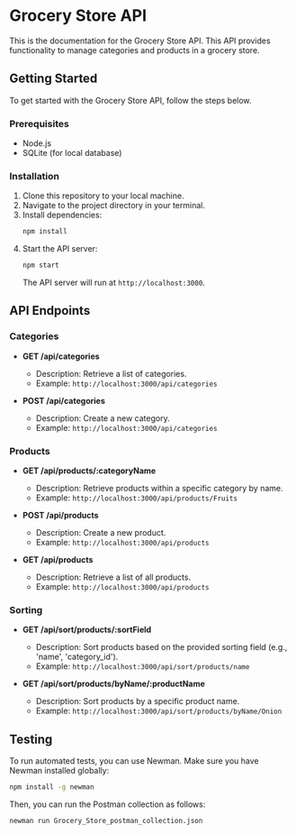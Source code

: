 # Grocery Store API

This is the documentation for the Grocery Store API. This API provides functionality to manage categories and products in a grocery store.

## Getting Started

To get started with the Grocery Store API, follow the steps below.

### Prerequisites

- Node.js
- SQLite (for local database)

### Installation

1. Clone this repository to your local machine.
2. Navigate to the project directory in your terminal.
3. Install dependencies:
   ```bash
   npm install
   ```
4. Start the API server:
   ```bash
   npm start
   ```
   The API server will run at `http://localhost:3000`.

## API Endpoints

### Categories

- **GET /api/categories**

  - Description: Retrieve a list of categories.
  - Example: `http://localhost:3000/api/categories`

- **POST /api/categories**
  - Description: Create a new category.
  - Example: `http://localhost:3000/api/categories`

### Products

- **GET /api/products/:categoryName**

  - Description: Retrieve products within a specific category by name.
  - Example: `http://localhost:3000/api/products/Fruits`

- **POST /api/products**

  - Description: Create a new product.
  - Example: `http://localhost:3000/api/products`

- **GET /api/products**
  - Description: Retrieve a list of all products.
  - Example: `http://localhost:3000/api/products`

### Sorting

- **GET /api/sort/products/:sortField**

  - Description: Sort products based on the provided sorting field (e.g., 'name', 'category_id').
  - Example: `http://localhost:3000/api/sort/products/name`

- **GET /api/sort/products/byName/:productName**
  - Description: Sort products by a specific product name.
  - Example: `http://localhost:3000/api/sort/products/byName/Onion`

## Testing

To run automated tests, you can use Newman. Make sure you have Newman installed globally:

```bash
npm install -g newman
```

Then, you can run the Postman collection as follows:

```bash
newman run Grocery_Store_postman_collection.json
```
